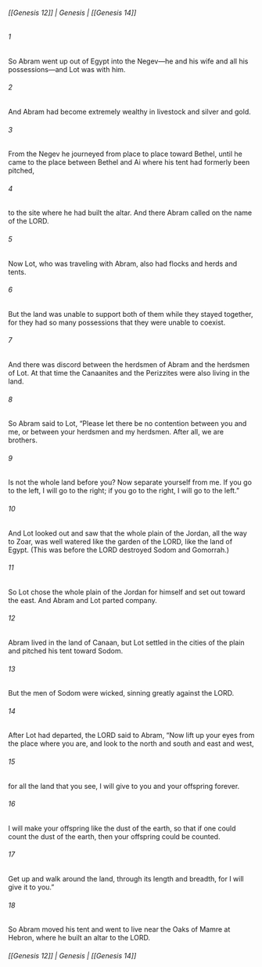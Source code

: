 ###### [[Genesis 12]] | Genesis | [[Genesis 14]]

###### 1
So Abram went up out of Egypt into the Negev—he and his wife and all his possessions—and Lot was with him.
###### 2
And Abram had become extremely wealthy in livestock and silver and gold.
###### 3
From the Negev he journeyed from place to place toward Bethel, until he came to the place between Bethel and Ai where his tent had formerly been pitched,
###### 4
to the site where he had built the altar. And there Abram called on the name of the LORD.
###### 5
Now Lot, who was traveling with Abram, also had flocks and herds and tents.
###### 6
But the land was unable to support both of them while they stayed together, for they had so many possessions that they were unable to coexist.
###### 7
And there was discord between the herdsmen of Abram and the herdsmen of Lot. At that time the Canaanites and the Perizzites were also living in the land.
###### 8
So Abram said to Lot, “Please let there be no contention between you and me, or between your herdsmen and my herdsmen. After all, we are brothers.
###### 9
Is not the whole land before you? Now separate yourself from me. If you go to the left, I will go to the right; if you go to the right, I will go to the left.”
###### 10
And Lot looked out and saw that the whole plain of the Jordan, all the way to Zoar, was well watered like the garden of the LORD, like the land of Egypt. (This was before the LORD destroyed Sodom and Gomorrah.)
###### 11
So Lot chose the whole plain of the Jordan for himself and set out toward the east. And Abram and Lot parted company.
###### 12
Abram lived in the land of Canaan, but Lot settled in the cities of the plain and pitched his tent toward Sodom.
###### 13
But the men of Sodom were wicked, sinning greatly against the LORD.
###### 14
After Lot had departed, the LORD said to Abram, “Now lift up your eyes from the place where you are, and look to the north and south and east and west,
###### 15
for all the land that you see, I will give to you and your offspring forever.
###### 16
I will make your offspring like the dust of the earth, so that if one could count the dust of the earth, then your offspring could be counted.
###### 17
Get up and walk around the land, through its length and breadth, for I will give it to you.”
###### 18
So Abram moved his tent and went to live near the Oaks of Mamre at Hebron, where he built an altar to the LORD.

###### [[Genesis 12]] | Genesis | [[Genesis 14]]
